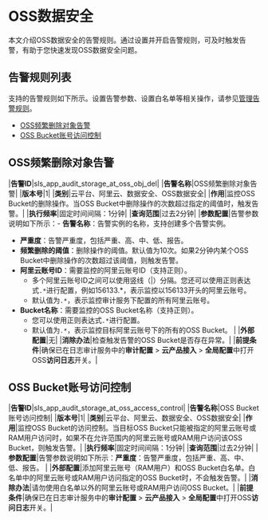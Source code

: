 # OSS数据安全

本文介绍OSS数据安全的告警规则。通过设置并开启告警规则，可及时触发告警，有助于您快速发现OSS数据安全问题。

## 告警规则列表

支持的告警规则如下所示。设置告警参数、设置白名单等相关操作，请参见[管理告警规则](/cn.zh-CN/应用中心（App）/日志审计服务/告警/管理告警规则.md)。

-   [OSS频繁删除对象告警](#section_w02_agu_82a)
-   [OSS Bucket账号访问控制](#section_lkb_bbc_0ul)

## OSS频繁删除对象告警

|**告警ID**|sls\_app\_audit\_storage\_at\_oss\_obj\_del|
|**告警名称**|OSS频繁删除对象告警|
|**版本号**|1|
|**类别**|云平台、阿里云、数据安全、OSS数据安全|
|**作用**|监控OSS Bucket的删除操作。当OSS Bucket中删除操作的次数超过指定的阈值时，触发告警。|
|**执行频率**|固定时间间隔：1分钟|
|**查询范围**|过去2分钟|
|**参数配置**|告警参数说明如下所示：-   **告警名称**：告警实例的名称，支持创建多个告警实例。
-   **严重度**：告警严重度，包括严重、高、中、低、报告。
-   **频繁删除的阈值**：删除操作的阈值。默认值为10次。如果2分钟内某个OSS Bucket中删除操作的次数超过该阈值，则触发告警。
-   **阿里云账号ID**：需要监控的阿里云账号ID（支持正则）。
    -   多个阿里云账号ID之间可以使用竖线（\|）分隔。您还可以使用正则表达式`.*`进行配置，例如156133.\*，表示监控以156133开头的阿里云账号。
    -   默认值为`.*`，表示监控审计服务下配置的所有阿里云账号。
-   **Bucket名称**：需要监控的OSS Bucket名称（支持正则）。
    -   您可以使用正则表达式`.*`进行配置。
    -   默认值为`.*`，表示监控目标阿里云账号下的所有的OSS Bucket。 |
|**外部配置**|无|
|**消除办法**|检查触发告警的OSS Bucket是否存在异常。|
|**前提条件**|确保已在日志审计服务中的**审计配置** \> **云产品接入** \> **全局配置**中打开OSS**访问日志**开关。|

## OSS Bucket账号访问控制

|**告警ID**|sls\_app\_audit\_storage\_at\_oss\_access\_control|
|**告警名称**|OSS Bucket账号访问控制|
|**版本号**|1|
|**类别**|云平台、阿里云、数据安全、OSS数据安全|
|**作用**|监控OSS Bucket的访问控制。当目标OSS Bucket只能被指定的阿里云账号或RAM用户访问时，如果不在允许范围内的阿里云账号或RAM用户访问该OSS Bucket，则触发告警。|
|**执行频率**|固定时间间隔：1分钟|
|**查询范围**|过去2分钟|
|**参数配置**|告警参数说明如下所示：**严重度**：告警严重度，包括严重、高、中、低、报告。 |
|**外部配置**|添加阿里云账号（RAM用户）和OSS Bucket白名单。白名单中的阿里云账号或RAM用户访问指定的OSS Bucket时，不会触发告警。|
|**消除办法**|请勿使用白名单以外的阿里云账号或RAM用户访问OSS Bucket。|
|**前提条件**|确保已在日志审计服务中的**审计配置** \> **云产品接入** \> **全局配置**中打开OSS**访问日志**开关。|

